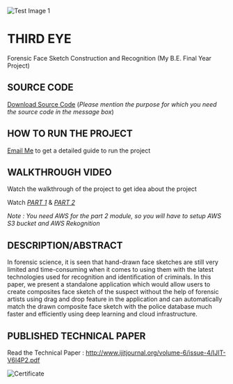 ![Test Image 1](https://github.com/imakashsahu/Third-Eye-Final-Year-Project/blob/main/Logo.jpg)


# THIRD EYE
Forensic Face Sketch Construction and Recognition (My B.E. Final Year Project)

## SOURCE CODE
[Download Source Code](https://drive.google.com/file/d/1GG1F90qRMzmUv6REG8gf6yEtxGcuuXpa/view?usp=sharing)
(*Please mention the purpose for which you need the source code in the message box*)

## HOW TO RUN THE PROJECT
[Email Me](akasharunsahu@gmail.com) to get a detailed guide to run the project

## WALKTHROUGH VIDEO
Watch the walkthrough of the project to get idea about the project

Watch *[PART 1](https://www.youtube.com/watch?v=wGEEOh1bA2s&ab_channel=AkashSahu)* & *[PART 2](https://www.youtube.com/watch?v=FzLebHWGhnE&ab_channel=AkashSahu)*

*Note : You need AWS for the part 2 module, so you will have to setup AWS S3 bucket and AWS Rekognition*

## DESCRIPTION/ABSTRACT
In forensic science, it is seen that hand-drawn face sketches are still very limited and time-consuming when it comes to using them with the latest technologies used for recognition and identification of criminals. In this paper, we present a standalone application which would allow users to create composites face sketch of the suspect without the help of forensic artists using drag and drop feature in the application and can automatically match the drawn composite face sketch with the police database much faster and efficiently using deep learning and cloud infrastructure.

## PUBLISHED TECHNICAL PAPER
Read the Technical Paper : http://www.ijitjournal.org/volume-6/issue-4/IJIT-V6I4P2.pdf

![Certificate](https://github.com/imakashsahu/Third-Eye-Final-Year-Project/blob/main/Technical%20Paper%20Certificates/Akash%20Sahu.jpg)


